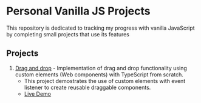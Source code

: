 # Personal Vanilla JS Projects

This repository is dedicated to tracking my progress with vanilla JavaScript by completing small projects that use its features

## Projects
1. [Drag and drop](https://github.com/MonkiG/VanillaJsProjects/tree/main/drag-and-drop) - Implementation of drag and drop functionality using custom elements (Web components) with TypeScript from scratch.
    - This project demostrates the use of custom elements with event listener to create reusable draggable components.
    - [Live Demo](https://github.com/MonkiG/VanillaJsProjects)
